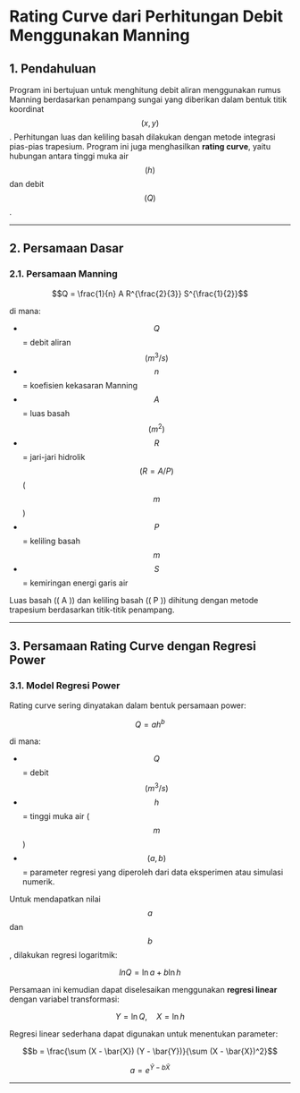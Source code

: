 # Rating Curve dari Perhitungan Debit Menggunakan Manning

## 1. Pendahuluan

Program ini bertujuan untuk menghitung debit aliran menggunakan rumus Manning berdasarkan penampang sungai yang diberikan dalam bentuk titik koordinat $$(x, y)$$. Perhitungan luas dan keliling basah dilakukan dengan metode integrasi pias-pias trapesium. Program ini juga menghasilkan **rating curve**, yaitu hubungan antara tinggi muka air $$(h)$$ dan debit $$(Q)$$.

---

## 2. Persamaan Dasar

### 2.1. Persamaan Manning

$$Q = \frac{1}{n} A R^{\frac{2}{3}} S^{\frac{1}{2}}$$

di mana:
- $$Q$$ = debit aliran $$({m}^3/{s})$$
- $$n$$= koefisien kekasaran Manning
- $$A$$ = luas basah $$({m}^2)$$
- $$R$$= jari-jari hidrolik $$( R = A / P )$$ ($${m}$$)
- $$P$$ = keliling basah $${m}$$
- $$S$$ = kemiringan energi garis air

Luas basah (\( A \)) dan keliling basah (\( P \)) dihitung dengan metode trapesium berdasarkan titik-titik penampang.

---

## 3. Persamaan Rating Curve dengan Regresi Power

### 3.1. Model Regresi Power

Rating curve sering dinyatakan dalam bentuk persamaan power:

$$Q = a h^b$$

di mana:
- $$Q$$ = debit $$({m}^3/{s})$$
- $$h$$ = tinggi muka air ($${m}$$)
- $$( a, b)$$ = parameter regresi yang diperoleh dari data eksperimen atau simulasi numerik.

Untuk mendapatkan nilai $$a$$ dan $$b$$, dilakukan regresi logaritmik:

$$ln Q = \ln a + b \ln h$$

Persamaan ini kemudian dapat diselesaikan menggunakan **regresi linear** dengan variabel transformasi:

$$Y = \ln Q, \quad X = \ln h$$

Regresi linear sederhana dapat digunakan untuk menentukan parameter:

$$b = \frac{\sum (X - \bar{X}) (Y - \bar{Y})}{\sum (X - \bar{X})^2}$$

$$a = e^{\bar{Y} - b \bar{X}}$$

---


